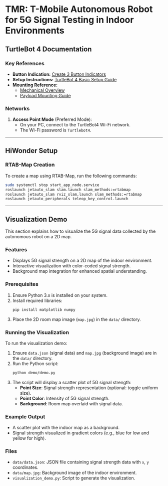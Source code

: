 # TMR: T-Mobile Autonomous Robot for 5G Signal Testing in Indoor Environments

## TurtleBot 4 Documentation

### Key References
- **Button Indication:** [Create 3 Button Indicators](https://iroboteducation.github.io/create3_docs/hw/face/)
- **Setup Instructions:** [TurtleBot 4 Basic Setup Guide](https://turtlebot.github.io/turtlebot4-user-manual/setup/basic.html)
- **Mounting Reference:**
  - [Mechanical Overview](https://iroboteducation.github.io/create3_docs/hw/mechanical/)
  - [Payload Mounting Guide](https://turtlebot.github.io/turtlebot4-user-manual/mechanical/payloads.html)

### Networks
1. **Access Point Mode** (Preferred Mode):  
   - On your PC, connect to the TurtleBot4 Wi-Fi network.  
   - The Wi-Fi password is `Turtlebot4`.

---

## HiWonder Setup

### RTAB-Map Creation
To create a map using RTAB-Map, run the following commands:

```bash
sudo systemctl stop start_app_node.service
roslaunch jetauto_slam slam.launch slam_methods:=rtabmap
roslaunch jetauto_slam rviz_slam.launch slam_methods:=rtabmap
roslaunch jetauto_peripherals teleop_key_control.launch
```

---

## Visualization Demo

This section explains how to visualize the 5G signal data collected by the autonomous robot on a 2D map.

### Features
- Displays 5G signal strength on a 2D map of the indoor environment.
- Interactive visualization with color-coded signal strength.
- Background map integration for enhanced spatial understanding.

### Prerequisites
1. Ensure Python 3.x is installed on your system.
2. Install required libraries:
   ```bash
   pip install matplotlib numpy
   ```
3. Place the 2D room map image (`map.jpg`) in the `data/` directory.

### Running the Visualization
To run the visualization demo:

1. Ensure `data.json` (signal data) and `map.jpg` (background image) are in the `data/` directory.
2. Run the Python script:
   ```bash
   python demo/demo.py
   ```
3. The script will display a scatter plot of 5G signal strength:
   - **Point Size**: Signal strength representation (optional: toggle uniform size).
   - **Point Color**: Intensity of 5G signal strength.
   - **Background**: Room map overlaid with signal data.

### Example Output
- A scatter plot with the indoor map as a background.
- Signal strength visualized in gradient colors (e.g., blue for low and yellow for high).

### Files
- `data/data.json`: JSON file containing signal strength data with `x`, `y` coordinates.
- `data/map.jpg`: Background image of the indoor environment.
- `visualization_demo.py`: Script to generate the visualization.

